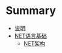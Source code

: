 # Summary

* [说明](README.md)
* [NET语言基础](Part1/netyu_yan_ji_chu.md)
   * [NET架构](Part1/Chapter1/netjia_gou.md)

